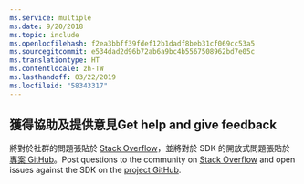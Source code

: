 ```yaml
---
ms.service: multiple
ms.date: 9/20/2018
ms.topic: include
ms.openlocfilehash: f2ea3bbff39fdef12b1dadf8beb31cf069cc53a5
ms.sourcegitcommit: e534dad2d96b72ab6a9bc4b5567508962bd7e05c
ms.translationtype: HT
ms.contentlocale: zh-TW
ms.lasthandoff: 03/22/2019
ms.locfileid: "58343317"
---
```

## <a name="get-help-and-give-feedback"></a><span data-ttu-id="cb3fb-101">獲得協助及提供意見</span><span class="sxs-lookup"><span data-stu-id="cb3fb-101">Get help and give feedback</span></span>

<span data-ttu-id="cb3fb-102">將對於社群的問題張貼於 [Stack Overflow](http://stackoverflow.com/questions/tagged/azure-sdk-.net)，並將對於 SDK 的開放式問題張貼於[專案 GitHub](https://github.com/Azure/azure-sdk-for-net)。</span><span class="sxs-lookup"><span data-stu-id="cb3fb-102">Post questions to the community on [Stack Overflow](http://stackoverflow.com/questions/tagged/azure-sdk-.net) and open issues against the SDK on the [project GitHub](https://github.com/Azure/azure-sdk-for-net).</span></span>